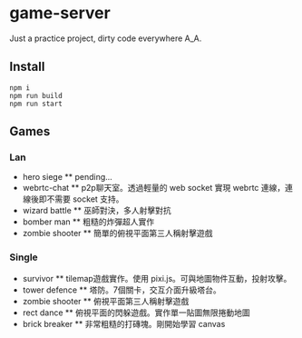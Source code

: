 # game-server
Just a practice project, dirty code everywhere A_A.

## Install
```shell script
npm i
npm run build
npm run start
```

## Games
### Lan
* hero siege
** pending...
* webrtc-chat
** p2p聊天室。透過輕量的 web socket 實現 webrtc 連線，連線後即不需要 socket 支持。
* wizard battle
** 巫師對決，多人射擊對抗
* bomber man
** 粗糙的炸彈超人實作
* zombie shooter
** 簡單的俯視平面第三人稱射擊遊戲

### Single
* survivor
** tilemap遊戲實作。使用 pixi.js。可與地圖物件互動，投射攻擊。
* tower defence
** 塔防。7個關卡，交互介面升級塔台。
* zombie shooter
** 俯視平面第三人稱射擊遊戲
* rect dance
** 俯視平面的閃躲遊戲。實作單一貼圖無限捲動地圖
* brick breaker
** 非常粗糙的打磚塊。剛開始學習 canvas

